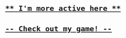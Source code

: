# [`** I'm more active here **`](https://github.com/larrystudios)
# [`-- Check out my game! --`](https://github.com/larrystudios/brainhurtgames)
